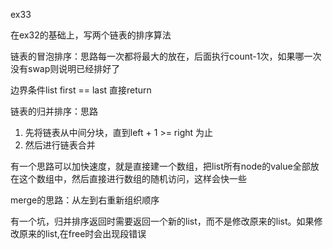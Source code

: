 ex33

在ex32的基础上，写两个链表的排序算法

链表的冒泡排序：思路每一次都将最大的放在，后面执行count-1次，如果哪一次没有swap则说明已经排好了

边界条件list first == last 直接return

链表的归并排序：思路
1. 先将链表从中间分块，直到left + 1 >= right 为止
2. 然后进行链表合并

有一个思路可以加快速度，就是直接建一个数组，把list所有node的value全部放在这个数组中，然后直接进行数组的随机访问，这样会快一些

merge的思路：从左到右重新组织顺序

有一个坑，归并排序返回时需要返回一个新的list，而不是修改原来的list。如果修改原来的list,在free时会出现段错误